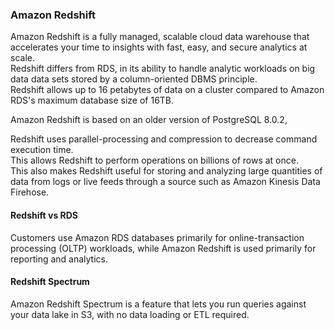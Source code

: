### Amazon Redshift
Amazon Redshift is a fully managed, scalable cloud data warehouse that accelerates your time to insights with fast, easy, and secure analytics at scale.\
Redshift differs from RDS, in its ability to handle analytic workloads on big data data sets stored by a column-oriented DBMS principle.\
Redshift allows up to 16 petabytes of data on a cluster compared to Amazon RDS's maximum database size of 16TB.

Amazon Redshift is based on an older version of PostgreSQL 8.0.2, 

Redshift uses parallel-processing and compression to decrease command execution time.\
This allows Redshift to perform operations on billions of rows at once.\
This also makes Redshift useful for storing and analyzing large quantities of data from logs or live feeds through a source such as Amazon Kinesis Data Firehose.

#### Redshift vs RDS
Customers use Amazon RDS databases primarily for online-transaction processing (OLTP) workloads, while Amazon Redshift is used primarily for reporting and analytics.

#### Redshift Spectrum
Amazon Redshift Spectrum is a feature that lets you run queries against your data lake in S3, with no data loading or ETL required.
